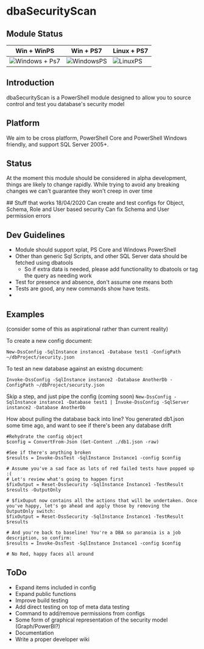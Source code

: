 # dbaSecurityScan

## Module Status

| Win + WinPS | Win + PS7 | Linux + PS7 |
|---|---|---|
| ![Windows + Ps7](https://github.com/sqlcollaborative/dbasecurityscan/workflows/CI/badge.svg) | ![WindowsPS](https://github.com/sqlcollaborative/dbasecurityscan/workflows/WindowsPS/badge.svg) | ![LinuxPS](https://github.com/sqlcollaborative/dbasecurityscan/workflows/LinuxPS/badge.svg)

## Introduction

dbaSecurityScan is a PowerShell module designed to allow you to source control and test you database's security model

## Platform

We aim to be cross platform, PowerShell Core and PowerShell Windows friendly, and support SQL Server 2005+.

## Status

At the moment this module should be considered in alpha development, things are likely to change rapidly. While trying to avoid any breaking changes we can't guarantee they won't creep in over time

## Stuff that works 18/04/2020
Can create and test configs for Object, Schema, Role and User based security
Can fix Schema and User permission errors



## Dev Guidelines

- Module should support xplat, PS Core and Windows PowerShell
- Other than generic Sql Scripts, and other SQL Server data should be fetched using dbatools
  - So if extra data is needed, please add functionality to dbatools or tag the query as needing work
- Test for presence and absence, don't assume one means both
- Tests are good, any new commands show have tests.
-

## Examples
(consider some of this as aspirational rather than current reality)

To create a new config document:

`New-DssConfig -SqlInstance instance1 -Database test1 -ConfigPath ~/dbProject/security.json`

To test an new database against an existng document:

`Invoke-DssConfig -SqlInstance instance2 -Database AnotherDb -ConfigPath ~/dbProject/security.json`

Skip a step, and just pipe the config (coming soon)
`New-DssConfig -SqlInstance instance1 -Database test1 | Invoke-DssConfig -SqlServer instance2 -Database AnotherDb`

How about pulling the database back into line? You generated db1.json some time ago, and want to see if there's been any database drift

```
#Rehydrate the config object
$config = ConvertFrom-Json (Get-Content ./db1.json -raw)

#See if there's anything broken
$results = Invoke-DssTest -SqlInstance Instance1 -config $config

# Assume you've a sad face as lots of red failed tests have popped up :(
# Let's review what's going to happen first
$fixOutput = Reset-DssSecurity -SqlInstance Instance1 -TestResult $results -OutputOnly

# $fixOuput now contains all the actions that will be undertaken. Once you've happy, let's go ahead and apply those by removing the OutputOnly switch:
$fixOutput = Reset-DssSecurity -SqlInstance Instance1 -TestResult $results

# And you're back to baseline! You're a DBA so paranoia is a job description, so confirm:
$results = Invoke-DssTest -SqlInstance Instance1 -config $config

# No Red, happy faces all around
```

## ToDo

- Expand items included in config
- Expand public functions
- Improve build testing
- Add direct testing on top of meta data testing
- Command to add/remove permissions from configs
- Some form of graphical representation of the security model (Graph/PowerBI?)
- Documentation
- Write a proper developer wiki
